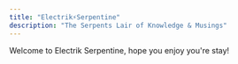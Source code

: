 ```yaml
---
title: "Electrik⚡️Serpentine"
description: "The Serpents Lair of Knowledge & Musings"
---
```


Welcome to Electrik Serpentine, hope you enjoy you're stay!